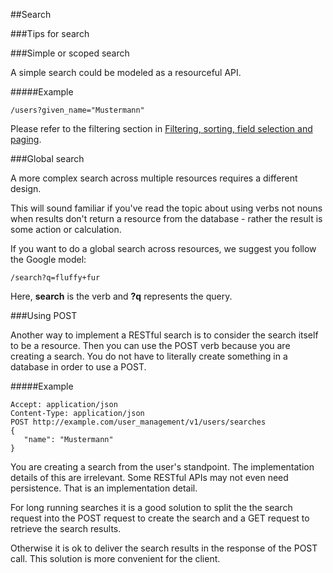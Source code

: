 ##Search

###Tips for search

###Simple or scoped search

A simple search could be modeled as a resourceful API.

#####Example

	/users?given_name="Mustermann"
 

Please refer to the filtering section in [Filtering, sorting, field selection and paging](iltering-sorting-field-selectiion-and-paging.md).

###Global search

A more complex search across multiple resources requires a different design.

This will sound familiar if you've read the topic about using verbs not nouns when results don't return a resource from the database - rather the result is some action or calculation.

If you want to do a global search across resources, we suggest you follow the Google model:

	/search?q=fluffy+fur
 

Here, **search** is the verb and **?q**  represents the query.

###Using POST 

Another way to implement a RESTful search is to consider the search itself to be a resource.  Then you can use the POST verb because you are creating a search.  You do not have to literally create something in a database in order to use a POST. 

#####Example

	Accept: application/json 
	Content-Type: application/json 
	POST http://example.com/user_management/v1/users/searches
	{   
	   "name": "Mustermann" 
	} 
 

You are creating a search from the user's standpoint.  The implementation details of this are irrelevant.  Some RESTful APIs may not even need persistence.  That is an implementation detail.

For long running searches it is a good solution to split the the search request into the POST request to create the search and a GET request to retrieve the search results.

Otherwise it is ok to deliver the search results in the response of the POST call. This solution is more convenient for the client. 

 

 

 
